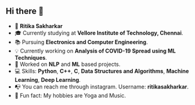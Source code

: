 ## Hi there 👋

<!--
**ritikasakharkar/ritikasakharkar** is a ✨ _special_ ✨ repository because its `README.md` (this file) appears on your GitHub profile.
-->
- 👧 **Ritika Sakharkar**
- 🎓 Currently studying at **Vellore Institute of Technology, Chennai**.
- 📚 Pursuing **Electronics and Computer Engineering**.
- 💡 Currently working on **Analysis of COVID-19 Spread using ML Techniques**.
- 📂 Worked on **NLP** and **ML** based projects.
- 💻 Skills: **Python**, **C++**, **C**, **Data Structures and Algorithms**, **Machine Learning**, **Deep Learning**.
- 📭 You can reach me through instagram. Username: **ritikasakharkar**.
- 🎵 Fun fact: My hobbies are Yoga and Music. 

